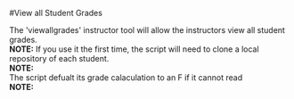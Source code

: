 #View all Student Grades

The 'viewallgrades' instructor tool will allow the instructors view all student grades.  
**NOTE:**
If you use it the first time, the script will need to clone a local repository of each student.  
**NOTE:**  
The script defualt its grade calaculation to an F if it cannot read  
**NOTE:**

